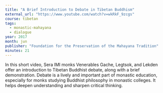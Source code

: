 ```yaml
---
title: "A Brief Introduction to Debate in Tibetan Buddhism"
external_url: "https://www.youtube.com/watch?v=wkRkF_9zcgs"
course: tibetan
tags:
  - monastic-mahayana
  - dialogue
year: 2017
month: jun
publisher: "Foundation for the Preservation of the Mahayana Tradition"
minutes: 21
---
```


In this short video, Sera IMI monks Venerables Gache, Legtsok, and Lekden offer an introduction to Tibetan Buddhist debate, along with a brief demonstration. Debate is a lively and important part of monastic education, especially for monks studying Buddhist philosophy in monastic colleges. It helps deepen understanding and sharpen critical thinking.
